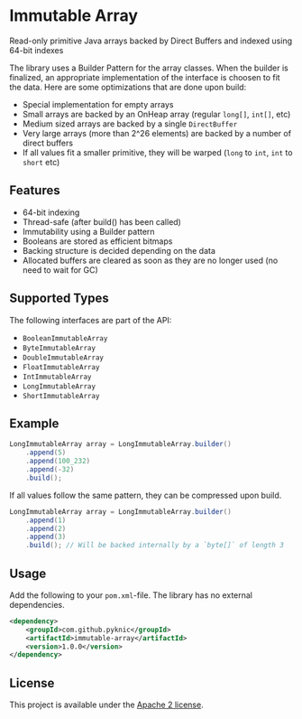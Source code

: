 # Immutable Array
Read-only primitive Java arrays backed by Direct Buffers and indexed using 64-bit indexes

The library uses a Builder Pattern for the array classes. When the builder is finalized, an appropriate implementation of the interface is choosen to fit the data. Here are some optimizations that are done upon build:

* Special implementation for empty arrays
* Small arrays are backed by an OnHeap array (regular `long[]`, `int[]`, etc)
* Medium sized arrays are backed by a single `DirectBuffer`
* Very large arrays (more than 2^26 elements) are backed by a number of direct buffers
* If all values fit a smaller primitive, they will be warped (`long` to `int`, `int` to `short` etc)

## Features
* 64-bit indexing
* Thread-safe (after build() has been called)
* Immutability using a Builder pattern
* Booleans are stored as efficient bitmaps
* Backing structure is decided depending on the data
* Allocated buffers are cleared as soon as they are no longer used (no need to wait for GC)

## Supported Types
The following interfaces are part of the API:
* `BooleanImmutableArray`
* `ByteImmutableArray`
* `DoubleImmutableArray`
* `FloatImmutableArray`
* `IntImmutableArray`
* `LongImmutableArray`
* `ShortImmutableArray`

## Example
```java
LongImmutableArray array = LongImmutableArray.builder()
    .append(5)
    .append(100_232)
    .append(-32)
    .build();
```

If all values follow the same pattern, they can be compressed upon build.
```java
LongImmutableArray array = LongImmutableArray.builder()
    .append(1)
    .append(2)
    .append(3)
    .build(); // Will be backed internally by a `byte[]` of length 3
```

## Usage
Add the following to your `pom.xml`-file. The library has no external dependencies.
```xml
<dependency>
    <groupId>com.github.pyknic</groupId>
    <artifactId>immutable-array</artifactId>
    <version>1.0.0</version>
</dependency>
```

## License
This project is available under the [Apache 2 license](http://www.apache.org/licenses/LICENSE-2.0). 

